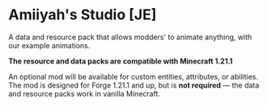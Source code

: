 # Amiiyah's Studio [JE]
A data and resource pack that allows modders' to animate anything, with our example animations.

**The resource and data packs are compatible with Minecraft 1.21.1**

An optional mod will be available for custom entities, attributes, or abilities. The mod is designed for Forge 1.21.1 and up, but is **not required** — the data and resource packs work in vanilla Minecraft.

